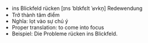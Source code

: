 - ins Blickfeld rücken	[ɪns ˈblɪkfɛlt ˈʁʏkn̩]	Redewendung
- Trở thành tâm điểm
- Nghĩa: lọt vào sự chú ý
- Proper translation: to come into focus
- Beispiel: Die Probleme rücken ins Blickfeld.